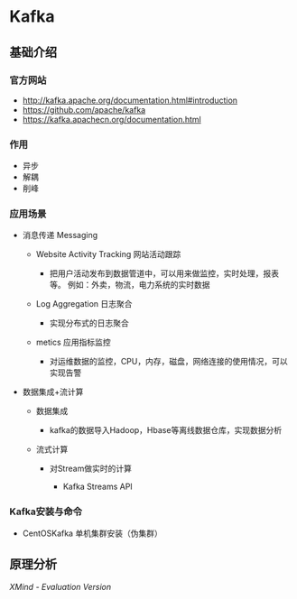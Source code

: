 # Kafka

## 基础介绍

### 官方网站

- http://kafka.apache.org/documentation.html#introduction 
- https://github.com/apache/kafka
- https://kafka.apachecn.org/documentation.html

### 作用

- 异步
- 解耦
- 削峰

### 应用场景

- 消息传递 Messaging

	- Website Activity Tracking 网站活动跟踪

		- 把用户活动发布到数据管道中，可以用来做监控，实时处理，报表等。
例如：外卖，物流，电力系统的实时数据

	- Log Aggregation 日志聚合

		- 实现分布式的日志聚合

	- metics 应用指标监控

		- 对运维数据的监控，CPU，内存，磁盘，网络连接的使用情况，可以实现告警

- 数据集成+流计算

	- 数据集成

		- kafka的数据导入Hadoop，Hbase等离线数据仓库，实现数据分析

	- 流式计算

		- 对Stream做实时的计算

			- Kafka Streams API

### Kafka安装与命令

- CentOSKafka 单机集群安装（伪集群）

## 原理分析

*XMind - Evaluation Version*